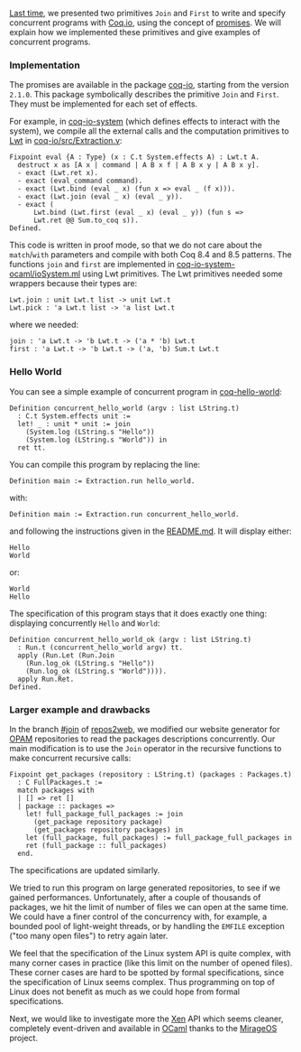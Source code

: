 [Last time](http://coq-blog.clarus.me/concurrency-with-promises-in-coq.html), we presented two primitives `Join` and `First` to write and specify concurrent programs with [Coq.io](http://coq.io/), using the concept of [promises](http://en.wikipedia.org/wiki/Futures_and_promises). We will explain how we implemented these primitives and give examples of concurrent programs.

### Implementation
The promises are available in the package [coq-io](https://github.com/coq-io/io), starting from the version `2.1.0`. This package symbolically describes the primitive `Join` and `First`. They must be implemented for each  set of effects.

For example, in [coq-io-system](https://github.com/coq-io/system) (which defines effects to interact with the system), we compile all the external calls and the computation primitives to [Lwt](http://ocsigen.org/lwt/) in [coq-io/src/Extraction.v](https://github.com/coq-io/system/blob/master/src/Extraction.v):

    Fixpoint eval {A : Type} (x : C.t System.effects A) : Lwt.t A.
      destruct x as [A x | command | A B x f | A B x y | A B x y].
      - exact (Lwt.ret x).
      - exact (eval_command command).
      - exact (Lwt.bind (eval _ x) (fun x => eval _ (f x))).
      - exact (Lwt.join (eval _ x) (eval _ y)).
      - exact (
          Lwt.bind (Lwt.first (eval _ x) (eval _ y)) (fun s =>
          Lwt.ret @@ Sum.to_coq s)).
    Defined.

This code is written in proof mode, so that we do not care about the `match`/`with` parameters and compile with both Coq 8.4 and 8.5 patterns. The functions `join` and `first` are implemented in [coq-io-system-ocaml/ioSystem.ml](https://github.com/coq-io/system-ocaml/blob/master/ioSystem.ml) using Lwt primitives. The Lwt primitives needed some wrappers because their types are:

    Lwt.join : unit Lwt.t list -> unit Lwt.t
    Lwt.pick : 'a Lwt.t list -> 'a list Lwt.t

where we needed:

    join : 'a Lwt.t -> 'b Lwt.t -> ('a * 'b) Lwt.t
    first : 'a Lwt.t -> 'b Lwt.t -> ('a, 'b) Sum.t Lwt.t

### Hello World
You can see a simple example of concurrent program in [coq-hello-world](https://github.com/coq-io/hello-world):

    Definition concurrent_hello_world (argv : list LString.t)
      : C.t System.effects unit :=
      let! _ : unit * unit := join
        (System.log (LString.s "Hello"))
        (System.log (LString.s "World")) in
      ret tt.

You can compile this program by replacing the line:

    Definition main := Extraction.run hello_world.

with:

    Definition main := Extraction.run concurrent_hello_world.

and following the instructions given in the [README.md](https://github.com/coq-io/hello-world/blob/master/README.md). It will display either:

    Hello
    World

or:

    World
    Hello

The specification of this program stays that it does exactly one thing: displaying concurrently `Hello` and `World`:

    Definition concurrent_hello_world_ok (argv : list LString.t)
      : Run.t (concurrent_hello_world argv) tt.
      apply (Run.Let (Run.Join
        (Run.log_ok (LString.s "Hello"))
        (Run.log_ok (LString.s "World")))).
      apply Run.Ret.
    Defined.

### Larger example and drawbacks
In the branch [#join](https://github.com/clarus/repos2web/tree/join) of [repos2web](https://github.com/clarus/repos2web), we modified our website generator for [OPAM](http://opam.ocamlpro.com/) repositories to read the packages descriptions concurrently. Our main modification is to use the `Join` operator in the recursive functions to make concurrent recursive calls:

    Fixpoint get_packages (repository : LString.t) (packages : Packages.t)
      : C FullPackages.t :=
      match packages with
      | [] => ret []
      | package :: packages =>
        let! full_package_full_packages := join
          (get_package repository package)
          (get_packages repository packages) in
        let (full_package, full_packages) := full_package_full_packages in
        ret (full_package :: full_packages)
      end.

The specifications are updated similarly.

We tried to run this program on large generated repositories, to see if we gained performances. Unfortunately, after a couple of thousands of packages, we hit the limit of number of files we can open at the same time. We could have a finer control of the concurrency with, for example, a bounded pool of light-weight threads, or by handling the `EMFILE` exception ("too many open files") to retry again later.

We feel that the specification of the Linux system API is quite complex, with many corner cases in practice (like this limit on the number of opened files). These corner cases are hard to be spotted by formal specifications, since the specification of Linux seems complex. Thus programming on top of Linux does not benefit as much as we could hope from formal specifications.

Next, we would like to investigate more the [Xen](http://www.xenproject.org/) API which seems cleaner, completely event-driven and available in [OCaml](https://ocaml.org/) thanks to the [MirageOS](http://www.openmirage.org/) project.
